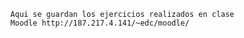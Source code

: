      Aqui se guardan los ejercicios realizados en clase
      Moodle http://187.217.4.141/~edc/moodle/

